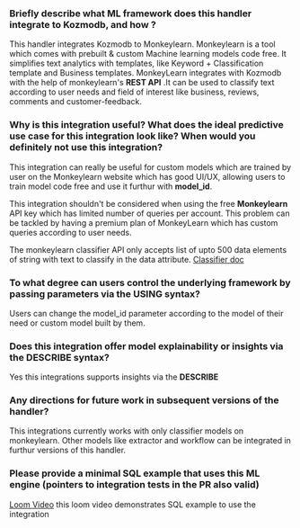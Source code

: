 ### Briefly describe what ML framework does this handler integrate to Kozmodb, and how ? 

This handler integrates Kozmodb to Monkeylearn. Monkeylearn is a tool which comes with prebuilt & custom Machine learning models code free. It simplifies text analytics with templates, like Keyword + Classification template and Business templates. MonkeyLearn integrates with Kozmodb with the help of monkeylearn's **REST API** .It can be used to classify text according to user needs and field of interest like business, reviews, comments and customer-feedback.


### Why is this integration useful? What does the ideal predictive use case for this integration look like? When would you definitely not use this integration?

This integration can really be useful for custom models which are trained by user on the Monkeylearn website which has good UI/UX, allowing users to train model code free and use it furthur with **model_id**.

This integration shouldn't be considered when using the free **Monkeylearn** API key which has limited number of queries per account. This problem can be tackled by having a premium plan of MonkeyLearn which has custom queries according to user needs. 

The monkeylearn classifier API only accepts list of upto 500 data elements of string with text to classify in the data attribute. [Classifier doc](https://monkeylearn.com/api/v3/#classify)

### To what degree can users control the underlying framework by passing parameters via the USING syntax?

Users can change the model_id parameter according to the model of their need or custom model built by them.

### Does this integration offer model explainability or insights via the DESCRIBE syntax?

Yes this integrations supports insights via the **DESCRIBE** 

### Any directions for future work in subsequent versions of the handler?

This integrations currently works with only classifier models on monkeylearn. Other models like extractor and workflow can be integrated in furthur versions of this handler.


### Please provide a minimal SQL example that uses this ML engine (pointers to integration tests in the PR also valid)
[Loom Video](https://www.loom.com/share/0b9c477a9c2845aa94c72d56b621203d) this loom video demonstrates SQL example to use the integration